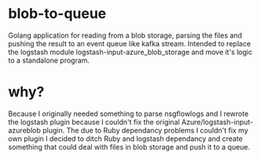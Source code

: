 # blob-to-queue
Golang application for reading from a blob storage, parsing the files and pushing the result to an event queue like kafka stream. Intended to replace the logstash module logstash-input-azure_blob_storage and move it's logic to a standalone program.

# why?
Because I originally needed something to parse nsgflowlogs and I rewrote the logstash plugin because I couldn't fix the original Azure/logstash-input-azureblob plugin. The due to Ruby dependancy problems I couldn't fix my own plugin I decided to ditch Ruby and logstash dependancy and create something that could deal with files in blob storage and push it to a queue.

